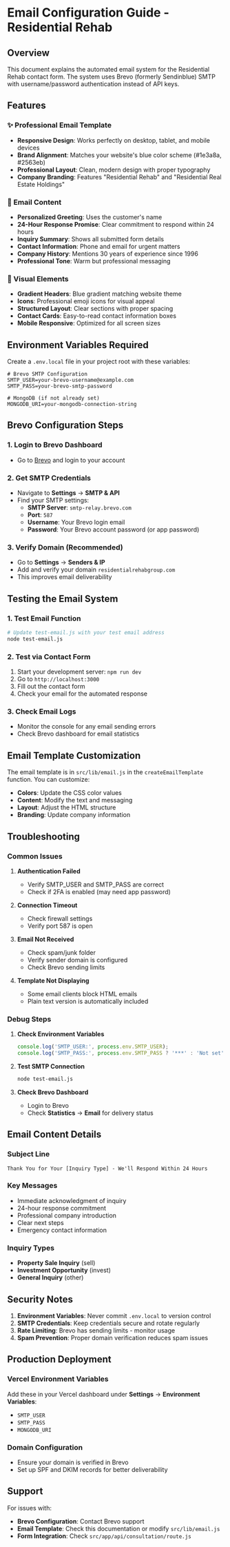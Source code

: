 # Email Configuration Guide - Residential Rehab

## Overview
This document explains the automated email system for the Residential Rehab contact form. The system uses Brevo (formerly Sendinblue) SMTP with username/password authentication instead of API keys.

## Features

### ✨ Professional Email Template
- **Responsive Design**: Works perfectly on desktop, tablet, and mobile devices
- **Brand Alignment**: Matches your website's blue color scheme (#1e3a8a, #2563eb)
- **Professional Layout**: Clean, modern design with proper typography
- **Company Branding**: Features "Residential Rehab" and "Residential Real Estate Holdings"

### 📧 Email Content
- **Personalized Greeting**: Uses the customer's name
- **24-Hour Response Promise**: Clear commitment to respond within 24 hours
- **Inquiry Summary**: Shows all submitted form details
- **Contact Information**: Phone and email for urgent matters
- **Company History**: Mentions 30 years of experience since 1996
- **Professional Tone**: Warm but professional messaging

### 🎨 Visual Elements
- **Gradient Headers**: Blue gradient matching website theme
- **Icons**: Professional emoji icons for visual appeal
- **Structured Layout**: Clear sections with proper spacing
- **Contact Cards**: Easy-to-read contact information boxes
- **Mobile Responsive**: Optimized for all screen sizes

## Environment Variables Required

Create a `.env.local` file in your project root with these variables:

```env
# Brevo SMTP Configuration
SMTP_USER=your-brevo-username@example.com
SMTP_PASS=your-brevo-smtp-password

# MongoDB (if not already set)
MONGODB_URI=your-mongodb-connection-string
```

## Brevo Configuration Steps

### 1. Login to Brevo Dashboard
- Go to [Brevo](https://www.brevo.com) and login to your account

### 2. Get SMTP Credentials
- Navigate to **Settings** → **SMTP & API**
- Find your SMTP settings:
  - **SMTP Server**: `smtp-relay.brevo.com`
  - **Port**: `587`
  - **Username**: Your Brevo login email
  - **Password**: Your Brevo account password (or app password)

### 3. Verify Domain (Recommended)
- Go to **Settings** → **Senders & IP**
- Add and verify your domain `residentialrehabgroup.com`
- This improves email deliverability

## Testing the Email System

### 1. Test Email Function
```bash
# Update test-email.js with your test email address
node test-email.js
```

### 2. Test via Contact Form
1. Start your development server: `npm run dev`
2. Go to `http://localhost:3000`
3. Fill out the contact form
4. Check your email for the automated response

### 3. Check Email Logs
- Monitor the console for any email sending errors
- Check Brevo dashboard for email statistics

## Email Template Customization

The email template is in `src/lib/email.js` in the `createEmailTemplate` function. You can customize:

- **Colors**: Update the CSS color values
- **Content**: Modify the text and messaging
- **Layout**: Adjust the HTML structure
- **Branding**: Update company information

## Troubleshooting

### Common Issues

1. **Authentication Failed**
   - Verify SMTP_USER and SMTP_PASS are correct
   - Check if 2FA is enabled (may need app password)

2. **Connection Timeout**
   - Check firewall settings
   - Verify port 587 is open

3. **Email Not Received**
   - Check spam/junk folder
   - Verify sender domain is configured
   - Check Brevo sending limits

4. **Template Not Displaying**
   - Some email clients block HTML emails
   - Plain text version is automatically included

### Debug Steps

1. **Check Environment Variables**
   ```javascript
   console.log('SMTP_USER:', process.env.SMTP_USER);
   console.log('SMTP_PASS:', process.env.SMTP_PASS ? '***' : 'Not set');
   ```

2. **Test SMTP Connection**
   ```bash
   node test-email.js
   ```

3. **Check Brevo Dashboard**
   - Login to Brevo
   - Check **Statistics** → **Email** for delivery status

## Email Content Details

### Subject Line
`Thank You for Your [Inquiry Type] - We'll Respond Within 24 Hours`

### Key Messages
- Immediate acknowledgment of inquiry
- 24-hour response commitment
- Professional company introduction
- Clear next steps
- Emergency contact information

### Inquiry Types
- **Property Sale Inquiry** (sell)
- **Investment Opportunity** (invest)
- **General Inquiry** (other)

## Security Notes

1. **Environment Variables**: Never commit `.env.local` to version control
2. **SMTP Credentials**: Keep credentials secure and rotate regularly
3. **Rate Limiting**: Brevo has sending limits - monitor usage
4. **Spam Prevention**: Proper domain verification reduces spam issues

## Production Deployment

### Vercel Environment Variables
Add these in your Vercel dashboard under **Settings** → **Environment Variables**:
- `SMTP_USER`
- `SMTP_PASS`
- `MONGODB_URI`

### Domain Configuration
- Ensure your domain is verified in Brevo
- Set up SPF and DKIM records for better deliverability

## Support

For issues with:
- **Brevo Configuration**: Contact Brevo support
- **Email Template**: Check this documentation or modify `src/lib/email.js`
- **Form Integration**: Check `src/app/api/consultation/route.js`
